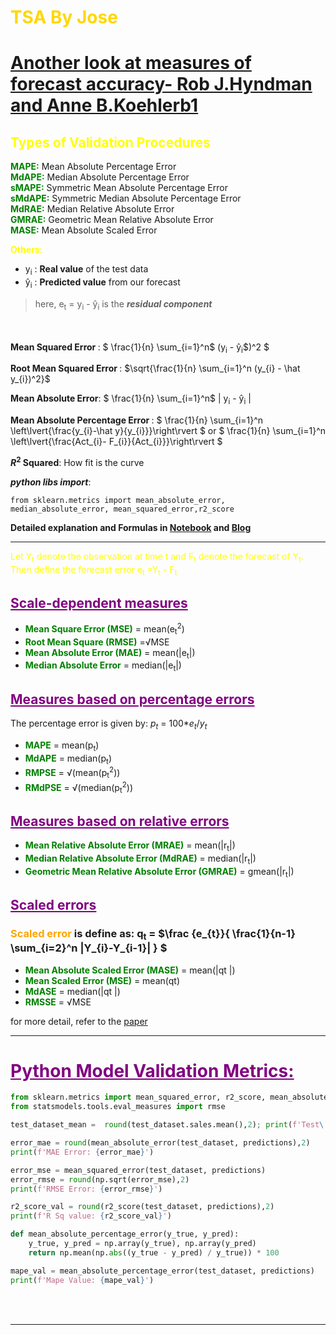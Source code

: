 # <font color="gold">__TSA By Jose__</font>



# [Another look at measures of forecast accuracy- Rob J.Hyndman and Anne B.Koehlerb1](https://www.sciencedirect.com/science/article/abs/pii/S0169207006000239)

## <font color="yellow">Types of Validation Procedures</font>
<font color="green">__MAPE:__</font> Mean Absolute Percentage Error <br>
<font color="green">__MdAPE:__</font> Median Absolute Percentage Error <br>
<font color="green">__sMAPE:__</font> Symmetric Mean Absolute Percentage Error <br>
<font color="green">__sMdAPE:__</font> Symmetric Median Absolute Percentage Error <br>
<font color="green">__MdRAE:__</font> Median Relative Absolute Error <br>
<font color="green">__GMRAE:__</font> Geometric Mean Relative Absolute Error <br>
<font color="green">__MASE:__</font> Mean Absolute Scaled Error <br>

<font color="yellow">__Others:__</font><br>

- y<sub>i</sub> : **Real value** of the test data
- ŷ<sub>i</sub> : **Predicted value** from our forecast

> here, e<sub>t</sub> = y<sub>i</sub> - ŷ<sub>i</sub> is the ***residual component***

<br> <br> 
<b> Mean Squared Error </b>: $ \frac{1}{n} \sum_{i=1}^n$ (y<sub>i</sub> - ŷ<sub>i</sub>$)^2 $

<b> Root Mean Squared Error </b>:
$\sqrt{\frac{1}{n} \sum_{i=1}^n (y_{i} - \hat y_{i})^2}$

<b>Mean Absolute Error</b>:
$ \frac{1}{n} \sum_{i=1}^n$ | y<sub>i</sub> - ŷ<sub>i</sub> |

<b> Mean Absolute Percentage Error </b>: 
$ \frac{1}{n} \sum_{i=1}^n \left\lvert{\frac{y_{i}-\hat y}{y_{i}}}\right\rvert $ or 
$ \frac{1}{n} \sum_{i=1}^n \left\lvert{\frac{Act_{i}- F_{i}}{Act_{i}}}\right\rvert $

<b>$R^2$ Squared</b>: How fit is the curve

___python libs import___:
```
from sklearn.metrics import mean_absolute_error, median_absolute_error, mean_squared_error,r2_score
```

__Detailed explanation and Formulas in [Notebook](https://github.com/juspreet51/templates/blob/master/tsa/jose/08_General%20Forecasting%20Models/TSA_Evaluation_Metrics.ipynb) and [Blog](https://medium.com/@joydeepubuntu/common-metrics-for-time-series-analysis-f3ca4b29fe42)__
___

<font color="yellow">Let Y<sub>t</sub> denote the observation at time t and F<sub>t</sub> denote the forecast of Y<sub>t</sub>. Then define the forecast error e<sub>t</sub> =Y<sub>t</sub> - F<sub>t</sub></font>

## <font color="purple"><ins>Scale-dependent measures</ins></font>
- <font color="green">__Mean Square Error (MSE)__</font> = mean(e<sub>t</sub><sup>2</sup>) <br>
- <font color="green">__Root Mean Square (RMSE)__</font> =√MSE <br>
- <font color="green">__Mean Absolute Error (MAE)__</font> = mean(|e<sub>t</sub>|) <br>
- <font color="green">__Median Absolute Error__</font> = median(|e<sub>t</sub>|)  <br>

## <font color="purple"><ins>Measures based on percentage errors</ins></font>
The percentage error is given by: $p_{t}$ = 100*$e_{t}/y_{t}$
- <font color="green">__MAPE__</font> = mean(p<sub>t</sub>)
- <font color="green">__MdAPE__</font> = median(p<sub>t</sub>)
- <font color="green">__RMPSE__</font> = √(mean(p<sub>t</sub><sup>2</sup>))
- <font color="green">__RMdPSE__</font> = √(median(p<sub>t</sub><sup>2</sup>)) 

## <font color="purple"><ins>Measures based on relative errors</ins></font>
- <font color="green">__Mean Relative Absolute Error (MRAE)__</font> = mean(|r<sub>t</sub>|)
- <font color="green">__Median Relative Absolute Error (MdRAE)__</font> = median(|r<sub>t</sub>|)
- <font color="green">__Geometric Mean Relative Absolute Error (GMRAE)__</font> = gmean(|r<sub>t</sub>|)

## <font color="purple"><ins>Scaled errors</ins></font>
### <font color="orange">Scaled error</font> is define as:  q<sub>t</sub> = $\frac {e_{t}}{ \frac{1}{n-1} \sum_{i=2}^n |Y_{i}-Y_{i-1}| } $
- <font color="green">__Mean Absolute Scaled Error (MASE)__</font> = mean(|qt |)
- <font color="green">__Mean Scaled Error (MSE)__</font> = mean(qt)
- <font color="green">__MdASE__</font> = median(|qt |)
- <font color="green">__RMSSE__</font> = √MSE
 
for more detail, refer to the [paper](https://www.sciencedirect.com/science/article/abs/pii/S0169207006000239)

___
# <font color="purple"><b><ins>Python Model Validation Metrics:</ins></b></font>
```python
from sklearn.metrics import mean_squared_error, r2_score, mean_absolute_error
from statsmodels.tools.eval_measures import rmse

test_dataset_mean =  round(test_dataset.sales.mean(),2); print(f'Test\'s Mean:{test_dataset_mean}')

error_mae = round(mean_absolute_error(test_dataset, predictions),2)
print(f'MAE Error: {error_mae}')

error_mse = mean_squared_error(test_dataset, predictions)
error_rmse = round(np.sqrt(error_mse),2)
print(f'RMSE Error: {error_rmse}')

r2_score_val = round(r2_score(test_dataset, predictions),2)
print(f'R Sq value: {r2_score_val}')

def mean_absolute_percentage_error(y_true, y_pred):
    y_true, y_pred = np.array(y_true), np.array(y_pred)
    return np.mean(np.abs((y_true - y_pred) / y_true)) * 100

mape_val = mean_absolute_percentage_error(test_dataset, predictions)
print(f'Mape Value: {mape_val}')
```
<br> <br>
___
